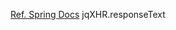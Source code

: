 [Ref. Spring Docs](https://docs.spring.io/spring-framework/docs/current/javadoc-api/org/springframework/http/ResponseEntity.html)
jqXHR.responseText